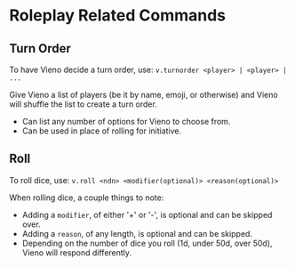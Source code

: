 # Roleplay Related Commands

## Turn Order
To have Vieno decide a turn order, use: `v.turnorder <player> | <player> | ...`

Give Vieno a list of players (be it by name, emoji, or otherwise) and Vieno will shuffle the list to create a turn order.

- Can list any number of options for Vieno to choose from.
- Can be used in place of rolling for initiative.

## Roll
To roll dice, use: `v.roll <ndn> <modifier(optional)> <reason(optional)>`

When rolling dice, a couple things to note:
- Adding a `modifier`, of either '+' or '-', is optional and can be skipped over.
- Adding a `reason`, of any length, is optional and can be skipped.
- Depending on the number of dice you roll (1d, under 50d, over 50d), Vieno will respond differently.
